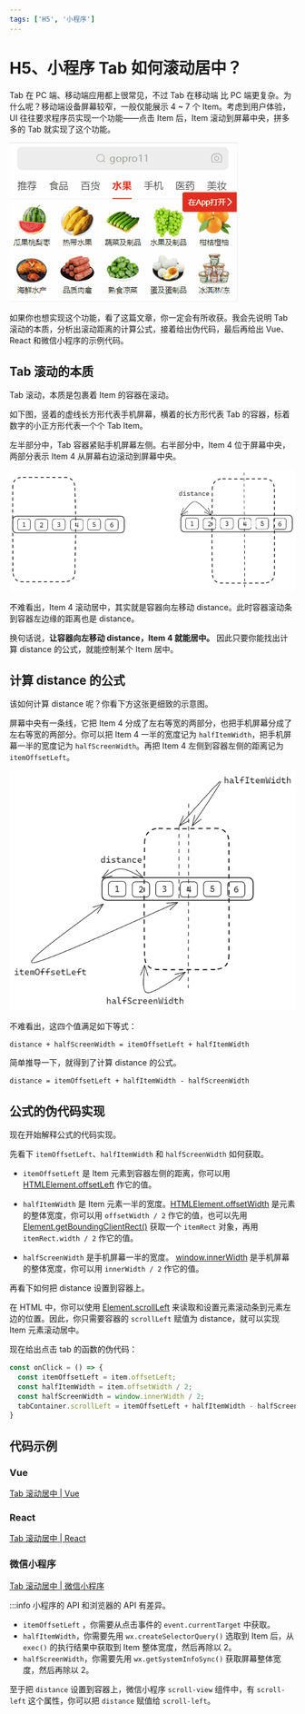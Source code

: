 ```yaml
---
tags: ['H5', '小程序']
---
```


# H5、小程序 Tab 如何滚动居中？

Tab 在 PC 端、移动端应用都上很常见，不过 Tab 在移动端 比 PC 端更复杂。为什么呢？移动端设备屏幕较窄，一般仅能展示 4 ~ 7 个 Item。考虑到用户体验，UI 往往要求程序员实现一个功能——点击 Item 后，Item 滚动到屏幕中央，拼多多的 Tab 就实现了这个功能。

![](./img/pdd.gif)

如果你也想实现这个功能，看了这篇文章，你一定会有所收获。我会先说明 Tab 滚动的本质，分析出滚动距离的计算公式，接着给出伪代码，最后再给出 Vue、React 和微信小程序的示例代码。

## Tab 滚动的本质

Tab 滚动，本质是包裹着 Item 的容器在滚动。

如下图，竖着的虚线长方形代表手机屏幕，横着的长方形代表 Tab 的容器，标着数字的小正方形代表一个个 Tab Item。

左半部分中，Tab 容器紧贴手机屏幕左侧。右半部分中，Item 4 位于屏幕中央，两部分表示 Item 4 从屏幕右边滚动到屏幕中央。

![](./img/scroll-left.png)

不难看出，Item 4 滚动居中，其实就是容器向左移动 distance。此时容器滚动条到容器左边缘的距离也是 distance。

换句话说，**让容器向左移动 distance，Item 4 就能居中。** 因此只要你能找出计算 distance 的公式，就能控制某个 Item 居中。

## 计算 distance 的公式

该如何计算 distance 呢？你看下方这张更细致的示意图。

屏幕中央有一条线，它把 Item 4 分成了左右等宽的两部分，也把手机屏幕分成了左右等宽的两部分。你可以把 Item 4 一半的宽度记为 `halfItemWidth`，把手机屏幕一半的宽度记为 `halfScreenWidth`。再把 Item 4 左侧到容器左侧的距离记为 `itemOffsetLeft`。

![](./img/calculate-scroll-left.png)

不难看出，这四个值满足如下等式：

```
distance + halfScreenWidth = itemOffsetLeft + halfItemWidth
```

简单推导一下，就得到了计算 distance 的公式。

```
distance = itemOffsetLeft + halfItemWidth - halfScreenWidth
```

## 公式的伪代码实现

现在开始解释公式的代码实现。

先看下 `itemOffsetLeft`、`halfItemWidth` 和 `halfScreenWidth` 如何获取。

- `itemOffsetLeft` 是 Item 元素到容器左侧的距离，你可以用 [HTMLElement.offsetLeft](https://developer.mozilla.org/zh-CN/docs/Web/API/HTMLElement/offsetLeft) 作它的值。

- `halfItemWidth` 是 Item 元素一半的宽度。[HTMLElement.offsetWidth](https://developer.mozilla.org/zh-CN/docs/Web/API/HTMLElement/offsetWidth) 是元素的整体宽度，你可以用 `offsetWidth / 2` 作它的值，也可以先用 [Element.getBoundingClientRect()](https://developer.mozilla.org/zh-CN/docs/Web/API/Element/getBoundingClientRect) 获取一个 `itemRect` 对象，再用 `itemRect.width / 2` 作它的值。 

- `halfScreenWidth` 是手机屏幕一半的宽度。 [window.innerWidth](https://developer.mozilla.org/zh-CN/docs/Web/API/Window/innerWidth) 是手机屏幕的整体宽度，你可以用 `innerWidth / 2` 作它的值。

再看下如何把 distance 设置到容器上。

在 HTML 中，你可以使用 [Element.scrollLeft](https://developer.mozilla.org/zh-CN/docs/Web/API/Element/scrollLeft) 来读取和设置元素滚动条到元素左边的位置。因此，你只需要容器的 `scrollLeft` 赋值为 distance，就可以实现 Item 元素滚动居中。

现在给出点击 tab 的函数的伪代码：

```js
const onClick = () => {
  const itemOffsetLeft = item.offsetLeft;
  const halfItemWidth = item.offsetWidth / 2;
  const halfScreenWidth = window.innerWidth / 2;
  tabContainer.scrollLeft = itemOffsetLeft + halfItemWidth - halfScreenWidth
}
```

## 代码示例

### Vue

[Tab 滚动居中 | Vue](https://codesandbox.io/p/sandbox/vue-tab-scroll-to-center-qxw4vc)

### React

[Tab 滚动居中 | React](https://codesandbox.io/p/sandbox/react-tab-scroll-to-center-22939z)

### 微信小程序

[Tab 滚动居中 | 微信小程序](https://developers.weixin.qq.com/s/npBjVpmj7XKc)

:::info
小程序的 API 和浏览器的 API 有差异。

- `itemOffsetLeft` ，你需要从点击事件的 `event.currentTarget` 中获取。
- `halfItemWidth`，你需要先用 `wx.createSelectorQuery()` 选取到 Item 后，从 `exec()` 的执行结果中获取到 Item 整体宽度，然后再除以 2。
- `halfScreenWidth`，你需要先用 `wx.getSystemInfoSync()` 获取屏幕整体宽度，然后再除以 2。

至于把 `distance` 设置到容器上，微信小程序 `scroll-view` 组件中，有 `scroll-left` 这个属性，你可以把 `distance` 赋值给 `scroll-left`。
